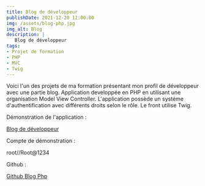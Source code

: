 ```yaml
---
title: Blog de développeur
publishDate: 2021-12-20 12:00:00
img: /assets/blog-php.jpg
img_alt: Blog
description: | 
   Blog de développeur
tags:
- Projet de formation
- PHP
- MVC
- Twig
---
```


Voici l'un des projets de ma formation présentant mon profil de développeur avec une partie blog.
Application developpée en PHP en utilisant une organisation Model View Controller. 
L'application possède un systéme d'authentification avec différents droits selon le rôle.
Le front utilise Twig.

Démonstration de l'application :

<a href="https://www.sebdru.fr/Blog-Php/" target="_blank">Blog de développeur</a>

Compte de démonstration :

root//Root@1234

Github :

<a href="https://github.com/sebzz07/Blog-Php" target="_blank">Github Blog Php</a>


